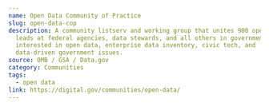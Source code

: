```yaml
---
name: Open Data Community of Practice
slug: open-data-cop
description: A community listserv and working group that unites 900 open data
  leads at federal agencies, data stewards, and all others in government
  interested in open data, enterprise data inventory, civic tech, and
  data-driven government issues.
source: OMB / GSA / Data.gov
category: Communities
tags:
  - open data
link: https://digital.gov/communities/open-data/
---
```

